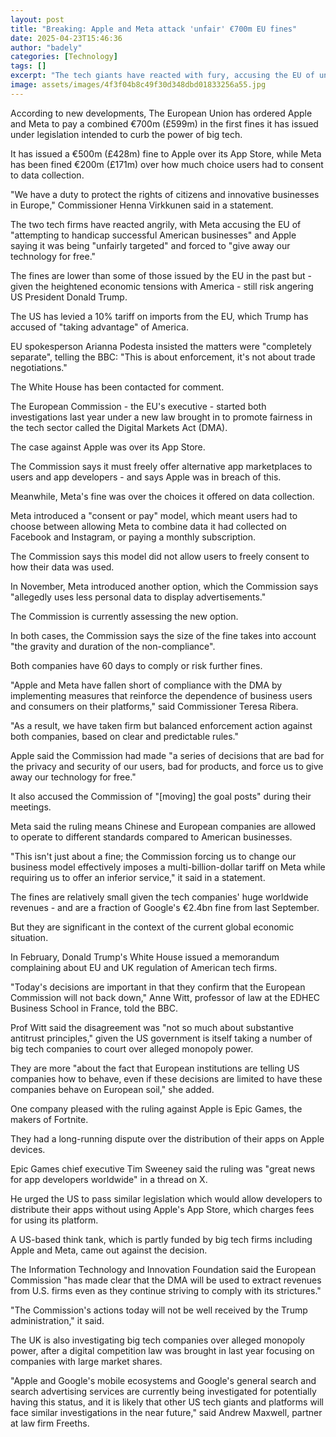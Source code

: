```yaml
---
layout: post
title: "Breaking: Apple and Meta attack 'unfair' €700m EU fines"
date: 2025-04-23T15:46:36
author: "badely"
categories: [Technology]
tags: []
excerpt: "The tech giants have reacted with fury, accusing the EU of unfairly pursuing US companies."
image: assets/images/4f3f04b8c49f30d348dbd01833256a55.jpg
---
```


According to new developments, The European Union has ordered Apple and Meta to pay a combined €700m (£599m) in the first fines it has issued under legislation intended to curb the power of big tech.

It has issued a €500m (£428m) fine to Apple over its App Store, while Meta has been fined €200m (£171m) over how much choice users had to consent to data collection.

"We have a duty to protect the rights of citizens and innovative businesses in Europe," Commissioner Henna Virkkunen said in a statement.

The two tech firms have reacted angrily, with Meta accusing the EU of "attempting to handicap successful American businesses" and Apple saying it was being "unfairly targeted" and forced to "give away our technology for free."

The fines are lower than some of those issued by the EU in the past but - given the heightened economic tensions with America - still risk angering US President Donald Trump.

The US has levied a 10% tariff on imports from the EU, which Trump has accused of "taking advantage" of America.

EU spokesperson Arianna Podesta insisted the matters were "completely separate", telling the BBC: "This is about enforcement, it's not about trade negotiations."

The White House has been contacted for comment.

The European Commission - the EU's executive - started both investigations last year under a new law brought in to promote fairness in the tech sector called the Digital Markets Act (DMA).

The case against Apple was over its App Store.

The Commission says it must freely offer alternative app marketplaces to users and app developers - and says Apple was in breach of this.

Meanwhile, Meta's fine was over the choices it offered on data collection.

Meta introduced a "consent or pay" model, which meant users had to choose between allowing Meta to combine data it had collected on Facebook and Instagram, or paying a monthly subscription. 

The Commission says this model did not allow users to freely consent to how their data was used.

In November, Meta introduced another option, which the Commission says "allegedly uses less personal data to display advertisements."

The Commission is currently assessing the new option.

In both cases, the Commission says the size of the fine takes into account "the gravity and duration of the non-compliance".

Both companies have 60 days to comply or risk further fines.

"Apple and Meta have fallen short of compliance with the DMA by implementing measures that reinforce the dependence of business users and consumers on their platforms," said Commissioner Teresa Ribera. 

"As a result, we have taken firm but balanced enforcement action against both companies, based on clear and predictable rules." 

Apple said the Commission had made "a series of decisions that are bad for the privacy and security of our users, bad for products, and force us to give away our technology for free."

It also accused the Commission of "[moving] the goal posts" during their meetings.

Meta said the ruling means Chinese and European companies are allowed to operate to different standards compared to American businesses.

"This isn't just about a fine; the Commission forcing us to change our business model effectively imposes a multi-billion-dollar tariff on Meta while requiring us to offer an inferior service," it said in a statement.

The fines are relatively small given the tech companies' huge worldwide revenues - and are a fraction of Google's €2.4bn fine from last September.

But they are significant in the context of the current global economic situation.

In February, Donald Trump's White House issued a memorandum complaining about EU and UK regulation of American tech firms. 

"Today's decisions are important in that they confirm that the European Commission will not back down," Anne Witt, professor of law at the EDHEC Business School in France, told the BBC.

Prof Witt said the disagreement was "not so much about substantive antitrust principles," given the US government is itself taking a number of big tech companies to court over alleged monopoly power.

They are more "about the fact that European institutions are telling US companies how to behave, even if these decisions are limited to have these companies behave on European soil," she added.

One company pleased with the ruling against Apple is Epic Games, the makers of Fortnite. 

They had a long-running dispute over the distribution of their apps on Apple devices.

Epic Games chief executive Tim Sweeney said the ruling was "great news for app developers worldwide" in a thread on X.

He urged the US to pass similar legislation which would allow developers to distribute their apps without using Apple's App Store, which charges fees for using its platform.

A US-based think tank, which is partly funded by big tech firms including Apple and Meta, came out against the decision.

The Information Technology and Innovation Foundation said the European Commission "has made clear that the DMA will be used to extract revenues from U.S. firms even as they continue striving to comply with its strictures."

"The Commission's actions today will not be well received by the Trump administration," it said.

The UK is also investigating big tech companies over alleged monopoly power, after a digital competition law was brought in last year focusing on companies with large market shares. 

"Apple and Google's mobile ecosystems and Google's general search and search advertising services are currently being investigated for potentially having this status, and it is likely that other US tech giants and platforms will face similar investigations in the near future," said Andrew Maxwell, partner at law firm Freeths.

